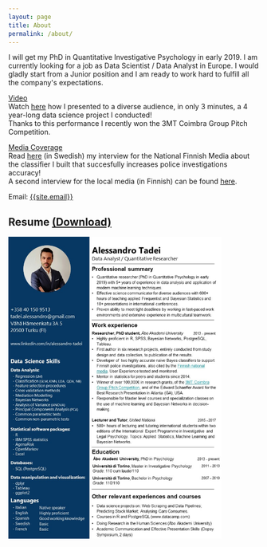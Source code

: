 ```yaml
---
layout: page
title: About
permalink: /about/
---
```

<p>
I will get my PhD in Quantitative Investigative Psychology in early 2019. I am currently looking for a job as Data Scientist / Data Analyst in Europe. I would gladly start from a Junior position and I am ready to work hard to fulfill all the company's expectations.
</p>
<p>
 <u>Video</u>
 <br>
Watch <a href="https://mega.nz/#!RJlTkQKD!ArKKBN0mkP0wU47evSBaso6mFlC9KXjMxS9VhWXykW4" target="_blank">here</a> how I presented to a diverse audience, in only 3 minutes, a 4 year-long data science project I conducted! 
 <br>
Thanks to this performance I recently won the 3MT Coimbra Group Pitch Competition.
</p>
<p>
 <u>Media Coverage</u>
  <br>
Read <a href="https://svenska.yle.fi/artikel/2018/04/12/undersokning-av-sexuella-overgrepp-pa-barn-ska-forbattras-med-hjalp-av-ny" target="_blank">here</a> (in Swedish) my interview for the National Finnish Media about the classifier I built that succesfully increases police investigations accuracy! 
  <br>
 A second interview for the local media (in Finnish) can be found <a href="https://www.kaleva.fi/uutiset/kotimaa/poliisi-saa-virtuaalilapsen-harjoituskumppaniksi-suomessa-kehitetty-ohjelma-viron-poliisin-testiin/771164" target="_blank">here</a>.
 </p>

Email: <a href="mailto:{{site.email}}?Subject=From Blog Site:">{{site.email}}</a>

 ## Resume  <a href="https://github.com/AlessandroTadei/AlessandroTadei.github.io/blob/master/static/pdfs/CV.pdf">(Download)</a>
 
<img src="static/img/CV.jpg" alt="CV Alessandro Tadei" width="85%" height="85%">

